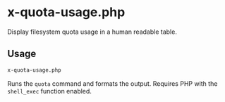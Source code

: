 # x-quota-usage.php

Display filesystem quota usage in a human readable table.

## Usage

```bash
x-quota-usage.php
```

Runs the `quota` command and formats the output. Requires PHP with the
`shell_exec` function enabled.

<!-- vim: set ft=markdown spell spelllang=en_us cc=80 : -->
